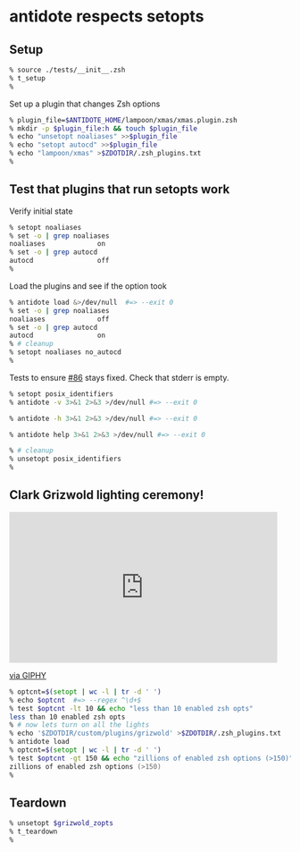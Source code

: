 # antidote respects setopts

## Setup

```zsh
% source ./tests/__init__.zsh
% t_setup
%
```

Set up a plugin that changes Zsh options

```zsh
% plugin_file=$ANTIDOTE_HOME/lampoon/xmas/xmas.plugin.zsh
% mkdir -p $plugin_file:h && touch $plugin_file
% echo "unsetopt noaliases" >>$plugin_file
% echo "setopt autocd" >>$plugin_file
% echo "lampoon/xmas" >$ZDOTDIR/.zsh_plugins.txt
%
```

## Test that plugins that run setopts work

Verify initial state

```zsh
% setopt noaliases
% set -o | grep noaliases
noaliases             on
% set -o | grep autocd
autocd                off
%
```

Load the plugins and see if the option took

```zsh
% antidote load &>/dev/null  #=> --exit 0
% set -o | grep noaliases
noaliases             off
% set -o | grep autocd
autocd                on
% # cleanup
% setopt noaliases no_autocd
%
```

Tests to ensure [#86](https://github.com/mattmc3/antidote/issues/86) stays fixed.
Check that stderr is empty.

```zsh
% setopt posix_identifiers
% antidote -v 3>&1 2>&3 >/dev/null #=> --exit 0

% antidote -h 3>&1 2>&3 >/dev/null #=> --exit 0

% antidote help 3>&1 2>&3 >/dev/null #=> --exit 0

% # cleanup
% unsetopt posix_identifiers
%
```

## Clark Grizwold lighting ceremony!

<iframe src="https://giphy.com/embed/gB9wIPXav2Ryg" width="480" height="270" frameBorder="0" class="giphy-embed" allowFullScreen></iframe><p><a href="https://giphy.com/gifs/comedy-retro-christmas-lights-gB9wIPXav2Ryg">via GIPHY</a></p>

```zsh
% optcnt=$(setopt | wc -l | tr -d ' ')
% echo $optcnt  #=> --regex ^\d+$
% test $optcnt -lt 10 && echo "less than 10 enabled zsh opts"
less than 10 enabled zsh opts
% # now lets turn on all the lights
% echo '$ZDOTDIR/custom/plugins/grizwold' >$ZDOTDIR/.zsh_plugins.txt
% antidote load
% optcnt=$(setopt | wc -l | tr -d ' ')
% test $optcnt -gt 150 && echo "zillions of enabled zsh options (>150)"
zillions of enabled zsh options (>150)
%
```

## Teardown

```zsh
% unsetopt $grizwold_zopts
% t_teardown
%
```
